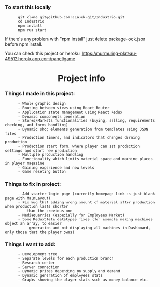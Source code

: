 <h3 aling="center">To start this locally</h3>

          git clone git@github.com:JLasek-git/Industrio.git
          cd Industrio
          npm install
          npm run start

If there's any problem with "npm install" just delete package-lock.json before npm install.

You can check this project on heroku: https://murmuring-plateau-49512.herokuapp.com/panel/game

<h1 align="center">Project info</h1>

<h3> Things I made in this project: </h3>
  
          - Whole graphic design
          - Routing between views using React Router
          - Application state management using React Redux
          - Dynamic components generation
          - Stores/Markets functionalities (buying, selling, requirements checking, and forms handling)
          - Dynamic shop elements generation from templates using JSON files
          - Production timers, and indicators that changes durning production
          - Production start form, where player can set production settings and start new production
          - Multiple production handling
          - Functionality which limits material space and machine places in player magazine
          - Gaining experience and new levels
          - Game reseting button
         
<h3> Things to fix in project: </h3>
  
          - Add starter login page (currently homepage link is just blank page with MainLayout)
          - Fix bug that adding wrong amount of material after production when production lasts shorter 
              than the previous one
          - Mediaquerries (especially for Employees Market)
          - Some ReduxState datatypes fixes (for example making machines object an array, to easier 
               generation and not displaying all machines in Dashboard, only those that the player owns)
              
<h3> Things I want to add: </h3>

          - Development tree
          - Separate levels for each production branch
          - Research center
          - Server connection
          - Dynamic prices depending on supply and demand
          - Dynamic generation of employees stats
          - Graphs showing the player stats such as money balance etc.
        
